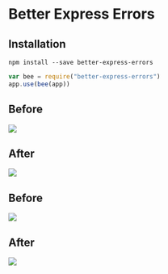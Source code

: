 # Better Express Errors

## Installation


    npm install --save better-express-errors

```js
var bee = require("better-express-errors")
app.use(bee(app))
```

## Before

![](https://dl.dropbox.com/s/7kq9pbo6bri3jvp/Screenshot%202016-08-05%2007.16.12.png?dl=0)

## After

![](https://dl.dropbox.com/s/kh7pxudo8c31dd8/Screenshot%202016-08-05%2007.15.45.png?dl=0)

## Before

![](https://dl.dropbox.com/s/xbzd2l64nifltaw/Screenshot%202016-08-05%2007.16.24.png?dl=0)

## After

![](https://dl.dropbox.com/s/zv6t3e6tjyqgip4/Screenshot%202016-08-05%2007.15.32.png?dl=0)

